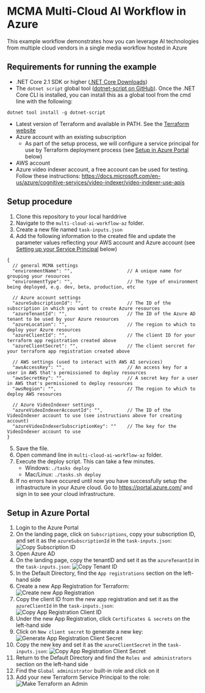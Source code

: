 # MCMA Multi-Cloud AI Workflow in Azure

This example workflow demonstrates how you can leverage AI technologies from multiple cloud vendors in a single media workflow hosted in Azure


## Requirements for running the example
* .NET Core 2.1 SDK or higher ([.NET Core Downloads](https://dotnet.microsoft.com/download))
* The `dotnet script` global tool ([dotnet-script on GitHub](https://github.com/filipw/dotnet-script)). Once the .NET Core CLI is installed, you can install this as a global tool from the cmd line with the following:
```
dotnet tool install -g dotnet-script
```
* Latest version of Terraform and available in PATH. See the [Terraform website](https://www.terraform.io/)
* Azure account with an existing subscription
    * As part of the setup process, we will configure a service principal for use by Terraform deployment process (see [Setup in Azure Portal](#setup-in-azure-portal) below)
* AWS account
* Azure video indexer account, a free account can be used for testing. Follow these instructions: https://docs.microsoft.com/en-us/azure/cognitive-services/video-indexer/video-indexer-use-apis

## Setup procedure
1. Clone this repository to your local harddrive
2. Navigate to the `multi-cloud-ai-workflow-az` folder.
3. Create a new file named `task-inputs.json`
4. Add the following information to the created file and update the parameter values reflecting your AWS account and Azure account (see [Setting up your Service Principal](#setting-up-your-service-principal) below)
```jsonc
{
  // general MCMA settings
  "environmentName": "",                    // A unique name for grouping your resources
  "environmentType": "",                    // The type of environment being deployed, e.g. dev, beta, production, etc

  // Azure account settings
  "azureSubscriptionId": "",                // The ID of the subscription in which you want to create Azure resources
  "azureTenantId": "",                      // The ID of the Azure AD tenant to be used by your Azure resources
  "azureLocation": "",                      // The region to which to deploy your Azure resources
  "azureClientId": "",                      // The client ID for your terraform app registration created above
  "azureClientSecret": "",                  // The client sercret for your terraform app registration created above

  // AWS settings (used to interact with AWS AI services)
  "awsAccessKey": "",                       // An access key for a user in AWS that's permissioned to deploy resources
  "awsSecretKey": "",                       // A secret key for a user in AWS that's permissioned to deploy resources
  "awsRegion": "",                          // The region to which to deploy AWS resources

  // Azure VideoIndexer settings
  "azureVideoIndexerAccountId": "",         // The ID of the VideoIndexer account to use (see instructions above for creating account)
  "azureVideoIndexerSubscriptionKey": ""    // The key for the VideoIndexer account to use
}
```

5. Save the file.
6. Open command line in `multi-cloud-ai-workflow-az` folder.
7. Execute the deploy script. This can take a few minutes.
    * Windows: `./tasks deploy`
    * Mac/Linux: `./tasks.sh deploy`
8. If no errors have occured until now you have successfully setup the infrastructure in your Azure cloud. Go to https://portal.azure.com/ and sign in to see your cloud infrastructure.

## Setup in Azure Portal
1. Login to the Azure Portal
2. On the landing page, click on `Subscriptions`, copy your subscription ID, and set it as the `azureSubscriptionId` in the `task-inputs.json`:
![Copy Subscription ID](https://raw.githubusercontent.com/ebu/mcma-projects-dotnet/master/multi-cloud-ai-workflow-az/screenshots/terraform-sp-setup-6.png)
2. Open Azure AD
3. On the landing page, copy the tenantID and set it as the `azureTenantId` in the `task-inputs.json`:
![Copy Tenant ID](https://raw.githubusercontent.com/ebu/mcma-projects-dotnet/master/multi-cloud-ai-workflow-az/screenshots/terraform-sp-setup-7.png)
3. In the Default Directory, find the `App registrations` section on the left-hand side
4. Create a new App Registration for Terraform:
![Create new App Registration](https://raw.githubusercontent.com/ebu/mcma-projects-dotnet/master/multi-cloud-ai-workflow-az/screenshots/terraform-sp-setup-1.png)
5. Copy the client ID from the new app registration and set it as the `azureClientId` in the `task-inputs.json`:
![Copy App Registration Client ID](https://raw.githubusercontent.com/ebu/mcma-projects-dotnet/master/multi-cloud-ai-workflow-az/screenshots/terraform-sp-setup-3.png)
6. Under the new App Registration, click `Certificates & secrets` on the left-hand side
7. Click on `New client secret` to generate a new key:
![Generate App Registration Client Secret](https://raw.githubusercontent.com/ebu/mcma-projects-dotnet/master/multi-cloud-ai-workflow-az/screenshots/terraform-sp-setup-5.png)
8. Copy the new key and set it as the `azureClientSecret` in the `task-inputs.json`:
![Copy App Registration Client Secret](https://raw.githubusercontent.com/ebu/mcma-projects-dotnet/master/multi-cloud-ai-workflow-az/screenshots/terraform-sp-setup-8.png)
9. Return to the Default Directory and find the `Roles and administrators` section on the left-hand side
10. Find the `Global administrator` built-in role and click on it
11. Add your new Terraform Service Principal to the role:
![Make Terraform an Admin](https://raw.githubusercontent.com/ebu/mcma-projects-dotnet/master/multi-cloud-ai-workflow-az/screenshots/terraform-sp-setup-2.png)
